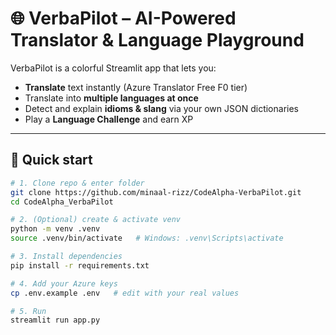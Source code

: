 # 🌐 VerbaPilot – AI-Powered Translator & Language Playground

VerbaPilot is a colorful Streamlit app that lets you:

- **Translate** text instantly (Azure Translator Free F0 tier)
- Translate into **multiple languages at once**
- Detect and explain **idioms & slang** via your own JSON dictionaries
- Play a **Language Challenge** and earn XP

---

## 🚀 Quick start

```bash
# 1. Clone repo & enter folder
git clone https://github.com/minaal-rizz/CodeAlpha-VerbaPilot.git
cd CodeAlpha_VerbaPilot

# 2. (Optional) create & activate venv
python -m venv .venv
source .venv/bin/activate   # Windows: .venv\Scripts\activate

# 3. Install dependencies
pip install -r requirements.txt

# 4. Add your Azure keys
cp .env.example .env   # edit with your real values

# 5. Run
streamlit run app.py
